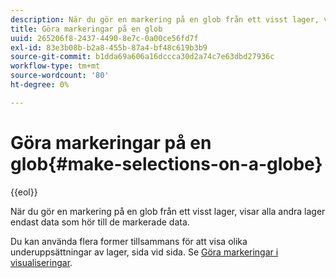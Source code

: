 ```yaml
---
description: När du gör en markering på en glob från ett visst lager, visar alla andra lager endast data som hör till de markerade data.
title: Göra markeringar på en glob
uuid: 265206f8-2437-4490-8e7c-0a00ce56fd7f
exl-id: 83e3b08b-b2a8-455b-87a4-bf48c619b3b9
source-git-commit: b1dda69a606a16dccca30d2a74c7e63dbd27936c
workflow-type: tm+mt
source-wordcount: '80'
ht-degree: 0%

---
```


# Göra markeringar på en glob{#make-selections-on-a-globe}

{{eol}}

När du gör en markering på en glob från ett visst lager, visar alla andra lager endast data som hör till de markerade data.

Du kan använda flera former tillsammans för att visa olika underuppsättningar av lager, sida vid sida. Se [Göra markeringar i visualiseringar](../../../../home/c-get-started/c-vis/c-sel-vis/c-sel-vis.md#concept-012870ec22c7476e9afbf3b8b2515746).
